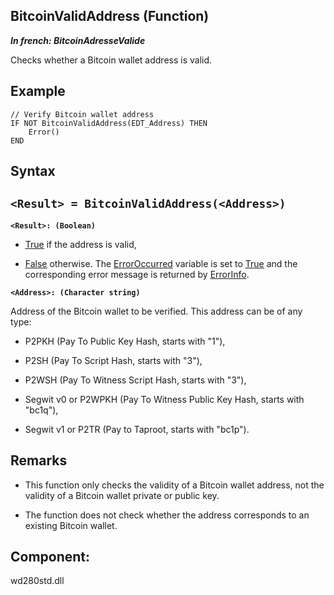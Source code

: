 
## BitcoinValidAddress (Function)

***In french: BitcoinAdresseValide***



<a name="XUse"></a>
<a name="Use"></a>
<a name="description"></a>
Checks whether a Bitcoin wallet address is valid.
<a name="Example1"></a>
<a name="sample_code"></a>

## Example


```wl
// Verify Bitcoin wallet address 
IF NOT BitcoinValidAddress(EDT_Address) THEN
	Error()
END
```

<a name="XSYNTAX"></a>

## Syntax
<a name="SYNTAX1"></a>

`<Result> = BitcoinValidAddress(<Address>)`
---

**`<Result>: (Boolean)`**



- <u><u><u><u>True</u></u></u></u> if the address is valid, 

- <u><u><u><u>False</u></u></u></u> otherwise. The [ErrorOccurred](../WDLang1/3087001.md) variable is set to <u><u><u><u>True</u></u></u></u> and the corresponding error message is returned by [ErrorInfo](../WDLang1/3013008.md).




**`<Address>: (Character string)`**

Address of the Bitcoin wallet to be verified. This address can be of any type:

- P2PKH (Pay To Public Key Hash, starts with "1"),

- P2SH (Pay To Script Hash, starts with "3"),

- P2WSH (Pay To Witness Script Hash, starts with "3"),

- Segwit v0 or P2WPKH (Pay To Witness Public Key Hash, starts with "bc1q"),

- Segwit v1 or P2TR (Pay to Taproot, starts with "bc1p"). 






<a name="NOTE0"></a>
<a name="NOTE0_1"></a>

## Remarks


- This function only checks the validity of a Bitcoin wallet address, not the validity of a Bitcoin wallet private or public key.

- The function does not check whether the address corresponds to an existing Bitcoin wallet.




<a name="XComponent"></a>

## Component:
wd280std.dll
